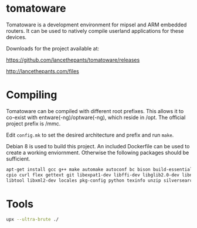 tomatoware
==========

Tomatoware is a development environment for mipsel and ARM embedded routers. It can be used to natively compile userland applications for these devices.

Downloads for the project available at:

https://github.com/lancethepants/tomatoware/releases

http://lancethepants.com/files

Compiling
==========

Tomatoware can be compiled with different root prefixes. This allows it to co-exist with entware(-ng)/optware(-ng), which reside in /opt. The official project prefix is /mmc.

Edit `config.mk` to set the desired architecture and prefix and run `make`.

Debian 8 is used to build this project. An included Dockerfile can be used to create a working enviornment. Otherwise the following packages should be sufficient.


```sh
apt-get install gcc g++ make automake autoconf bc bison build-essential cmake \
cpio curl flex gettext git libexpat1-dev libffi-dev libglib2.0-dev libncurses5-dev \
libtool libxml2-dev locales pkg-config python texinfo unzip silversearcher-ag
```


Tools
===========

```sh
upx --ultra-brute ./
```
